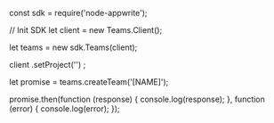 const sdk = require('node-appwrite');

// Init SDK
let client = new Teams.Client();

let teams = new sdk.Teams(client);

client
    .setProject('')
;

let promise = teams.createTeam('[NAME]');

promise.then(function (response) {
    console.log(response);
}, function (error) {
    console.log(error);
});